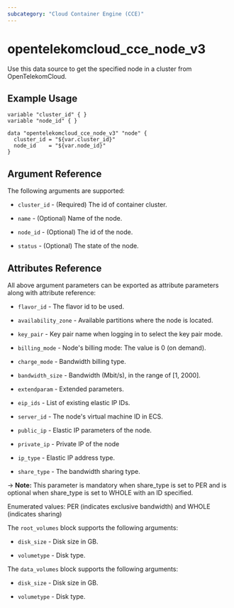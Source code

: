 ```yaml
---
subcategory: "Cloud Container Engine (CCE)"
---
```


# opentelekomcloud_cce_node_v3

Use this data source to get the specified node in a cluster from OpenTelekomCloud.

## Example Usage

```hcl
variable "cluster_id" { }
variable "node_id" { }
  
data "opentelekomcloud_cce_node_v3" "node" {
  cluster_id = "${var.cluster_id}"
  node_id    = "${var.node_id}"
}
```

## Argument Reference

The following arguments are supported:
 
* `cluster_id` - (Required) The id of container cluster.

* `name` - (Optional) Name of the node.

* `node_id` - (Optional) The id of the node.

* `status` - (Optional) The state of the node.

## Attributes Reference

All above argument parameters can be exported as attribute parameters along with attribute reference:

* `flavor_id` - The flavor id to be used. 

* `availability_zone` - Available partitions where the node is located. 

* `key_pair` - Key pair name when logging in to select the key pair mode.

* `billing_mode` - Node's billing mode: The value is 0 (on demand).

* `charge_mode` - Bandwidth billing type.

* `bandwidth_size` - Bandwidth (Mbit/s), in the range of [1, 2000].

* `extendparam` - Extended parameters. 

* `eip_ids` - List of existing elastic IP IDs.
 
* `server_id` - The node's virtual machine ID in ECS.

* `public_ip` - Elastic IP parameters of the node.

* `private_ip` - Private IP of the node

* `ip_type` - Elastic IP address type.

* `share_type` - The bandwidth sharing type.

-> **Note:** This parameter is mandatory when share_type is set to PER and is optional when share_type is set to WHOLE with an ID specified.

Enumerated values: PER (indicates exclusive bandwidth) and WHOLE (indicates sharing)

The `root_volumes` block supports the following arguments:

* `disk_size` - Disk size in GB.

* `volumetype` - Disk type.

The `data_volumes` block supports the following arguments:

* `disk_size` - Disk size in GB.

* `volumetype` - Disk type.
